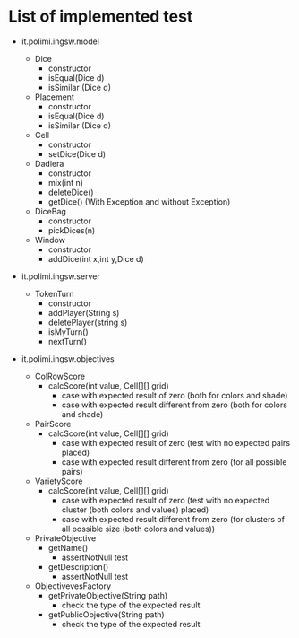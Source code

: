 # List of implemented test

-	it.polimi.ingsw.model
	-	Dice
		*	constructor
		*	isEqual(Dice d)
		*	isSimilar (Dice d)
	-	Placement
		*	constructor
		*	isEqual(Dice d)
		*	isSimilar (Dice d)
	-	Cell
		*	constructor
		*	setDice(Dice d)
	-	Dadiera
		*	constructor
		*	mix(int n)
		*	deleteDice()
		*	getDice() (With Exception and without Exception)
	-	DiceBag
		*	constructor
		*	pickDices(n)
	-	Window
		*	constructor
		*	addDice(int x,int y,Dice d)
-	it.polimi.ingsw.server
	-	TokenTurn
		*	constructor
		*	addPlayer(String s)
		*	deletePlayer(string s)
		*	isMyTurn()
		*	nextTurn()

-	it.polimi.ingsw.objectives
	-	ColRowScore
		*	calcScore(int value, Cell[][] grid)
			*	case with expected result of zero (both for colors and shade)
			*	case with expected result different from zero (both for colors and shade)
	-	PairScore
		*	calcScore(int value, Cell[][] grid)
			*	case with expected result of zero (test with no expected pairs placed)
			*	case with expected result different from zero (for all possible pairs)
	-	VarietyScore
		*	calcScore(int value, Cell[][] grid)
			*	case with expected result of zero (test with no expected cluster (both colors and values) placed)
			*	case with expected result different from zero (for clusters of all possible size (both colors and values))
	-	PrivateObjective
		*	getName()
			*	assertNotNull test
		*	getDescription()
			*	assertNotNull test
	-	ObjectivevesFactory
		*	getPrivateObjective(String path)
			*	check the type of the expected result
		*	getPublicObjective(String path)
			*	check the type of the expected result
